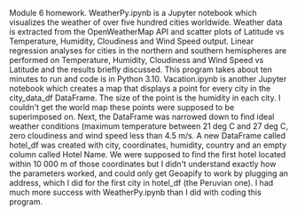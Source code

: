 Module 6 homework.  WeatherPy.ipynb is a Jupyter notebook which visualizes the weather of over five hundred cities worldwide.  Weather data is extracted from the OpenWeatherMap API and scatter plots of Latitude vs Temperature, Humidity, Cloudiness and Wind Speed output.  Linear regression analyses for cities in the northern and southern hemispheres are performed on Temperature, Humidity, Cloudiness and Wind Speed vs Latitude and the results briefly discussed.  This program takes about ten minutes to run and code is in Python 3.10.  Vacation.ipynb is another Jupyter notebook which creates a map that displays a point for every city in the city_data_df DataFrame.  The size of the point is the humidity in each city.  I couldn't get the world map these points were supposed to be superimposed on.  Next, the DataFrame was narrowed down to find ideal weather conditions (maximum temperature between 21 deg C and 27 deg C, zero cloudiness and wind speed less than 4.5 m/s.  A new DataFrame called hotel_df was created with city, coordinates, humidity, country and an empty column called Hotel Name.  We were supposed to find the first hotel located within 10 000 m of those coordinates but I didn't understand exactly how the parameters worked, and could only get Geoapify to work by plugging an address, which I did for the first city in hotel_df (the Peruvian one).  I had much more success with WeatherPy.ipynb than I did with coding this program.

